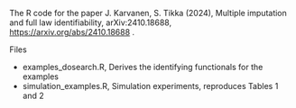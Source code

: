 The R code for the paper J. Karvanen, S. Tikka (2024), Multiple imputation and full law identifiability, arXiv:2410.18688, https://arxiv.org/abs/2410.18688 .

Files
* examples_dosearch.R, Derives the identifying functionals for the examples
* simulation_examples.R, Simulation experiments, reproduces Tables 1 and 2
